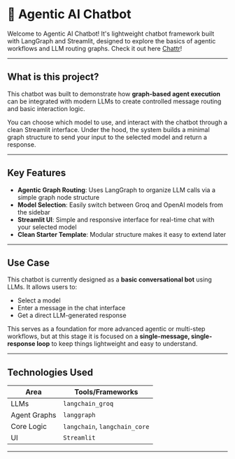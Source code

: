 # 🤖 Agentic AI Chatbot

Welcome to Agentic AI Chatbot! It's lightweight chatbot framework built with LangGraph and Streamlit, designed to explore the basics of agentic workflows and LLM routing graphs. 
Check it out here [Chattr](https://chatttr.streamlit.app/#lang-graph-build-stateful-agentic-ai-graph)!

---

##  What is this project?

This chatbot was built to demonstrate how **graph-based agent execution** can be integrated with modern LLMs to create controlled message routing and basic interaction logic.

You can choose which model to use, and interact with the chatbot through a clean Streamlit interface. Under the hood, the system builds a minimal graph structure to send your input to the selected model and return a response.

---

##  Key Features

-  **Agentic Graph Routing**: Uses LangGraph to organize LLM calls via a simple graph node structure
-  **Model Selection**: Easily switch between Groq and OpenAI models from the sidebar
-  **Streamlit UI**: Simple and responsive interface for real-time chat with your selected model
-  **Clean Starter Template**: Modular structure makes it easy to extend later

---

##  Use Case

This chatbot is currently designed as a **basic conversational bot** using LLMs. It allows users to:

- Select a model 
- Enter a message in the chat interface
- Get a direct LLM-generated response

This serves as a foundation for more advanced agentic or multi-step workflows, but at this stage it is focused on a **single-message, single-response loop** to keep things lightweight and easy to understand.

---

##  Technologies Used

| Area           | Tools/Frameworks                             |
|----------------|----------------------------------------------|
| LLMs           | `langchain_groq`         |
| Agent Graphs   | `langgraph`                                  |
| Core Logic     | `langchain`, `langchain_core`                |
| UI             | `Streamlit`                                  |

---




